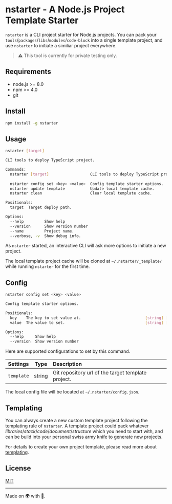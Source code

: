 # nstarter - A Node.js Project Template Starter

`nstarter` is a CLI project starter for Node.js projects. You can pack your `tools`/`packages`/`libs`/`modules`/`code-block` into a single template project, and use `nstarter` to initiate a similiar project everywhere.

> ⚠ This tool is currently for private testing only.

## Requirements

* node.js >= 8.0
* npm >= 4.0
* git

## Install

```bash
npm install -g nstarter
```

## Usage

```bash
nstarter [target]

CLI tools to deploy TypeScript project.

Commands:
  nstarter [target]                  CLI tools to deploy TypeScript project.
                                                                       [default]
  nstarter config set <key> <value>  Config template starter options.
  nstarter update template           Update local template cache.
  nstarter clean                     Clear local template cache.

Positionals:
  target  Target deploy path.                                           [string]

Options:
  --help         Show help                                             [boolean]
  --version      Show version number                                   [boolean]
  --name         Project name.                                          [string]
  --verbose, -v  Show debug info.                                      [boolean]
```

As `nstarter` started, an interactive CLI will ask more options to initiate a new project.

The local template project cache will be cloned at `~/.nstarter/_template/` while running `nstarter` for the first time.


## Config

```bash
nstarter config set <key> <value>

Config template starter options.

Positionals:
  key    The key to set value at.                            [string] [required]
  value  The value to set.                                   [string] [required]

Options:
  --help     Show help                                                 [boolean]
  --version  Show version number                                       [boolean]
```

Here are supported configurations to set by this command.

| Settings | Type | Description |
|:---:|:---:|:---|
| `template` | string | Git repository url of the target template project. |

The local config file will be located at `~/.nstarter/config.json`.


## Templating

You can always create a new custom template project following the templating rule of `nstarter`. A template project could pack whatever *libraries*/*stack*/*code*/*document*/*structure* which you need to start with, and can be build into your personal swiss army knife to generate new projects.

For details to create your own project template, please read more about [templating](./doc/templating.md).


## License

[MIT](./LICENSE)

----

Made on 🌍 with 💓.
